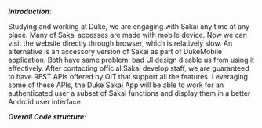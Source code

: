_**Introduction**_:

Studying and working at Duke, we are engaging with Sakai any time at any place. Many of Sakai accesses are made with mobile device. Now we can visit the website directly
through browser, which is relatively slow. An alternative is an accessory version of Sakai as part of DukeMobile application. Both have same problem: bad UI design disable us from
using it effectively. After contacting official Sakai develop staff, we are guaranteed to have REST APIs offered by OIT that support all the features. Leveraging some of these APIs, the Duke Sakai App will be able to work for an authenticated user a subset of Sakai functions and display them in a better Android user interface.



_**Overall Code structure**_:


